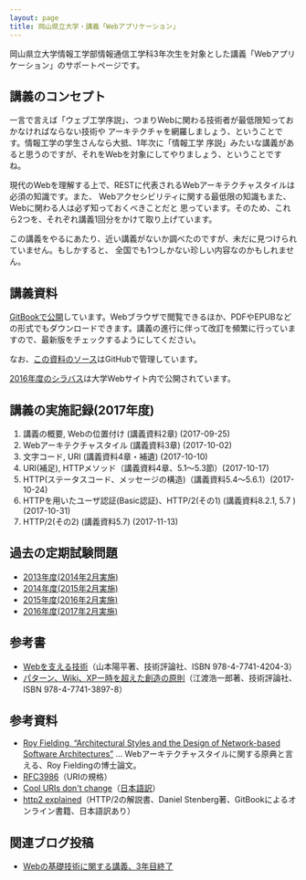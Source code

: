 ```yaml
---
layout: page
title: 岡山県立大学・講義「Webアプリケーション」
---
```

岡山県立大学情報工学部情報通信工学科3年次生を対象とした講義「Webアプリケーション」のサポートページです。

## 講義のコンセプト

一言で言えば「ウェブ工学序説」、つまりWebに関わる技術者が最低限知っておかなければならない技術や
アーキテクチャを網羅しましょう、ということです。情報工学の学生さんなら大抵、1年次に「情報工学
序説」みたいな講義があると思うのですが、それをWebを対象にしてやりましょう、ということですね。

現代のWebを理解する上で、RESTに代表されるWebアーキテクチャスタイルは必須の知識です。また、
Webアクセシビリティに関する最低限の知識もまた、Webに関わる人は必ず知っておくべきことだと
思っています。そのため、これら2つを、それぞれ講義1回分をかけて取り上げています。

この講義をやるにあたり、近い講義がないか調べたのですが、未だに見つけられていません。もしかすると、
全国でも1つしかない珍しい内容なのかもしれません。

## 講義資料

[GitBookで公開](https://kunishi.gitbooks.io/web-application-textbook/)しています。Webブラウザで閲覧できるほか、PDFやEPUBなどの形式でもダウンロードできます。講義の進行に伴って改訂を頻繁に行っていますので、最新版をチェックするようにしてください。

なお、[この資料のソース](https://github.com/kunishi/web-application-textbook)はGitHubで管理しています。

[2016年度のシラバス](http://pubinfo.oka-pu.ac.jp/searchApp/viewSyllabus.php?id=46290)は大学Webサイト内で公開されています。

## 講義の実施記録(2017年度)

1. 講義の概要, Webの位置付け (講義資料2章) (2017-09-25)
2. Webアーキテクチャスタイル (講義資料3章) (2017-10-02)
3. 文字コード, URI (講義資料4章・補遺) (2017-10-10)
4. URI(補足), HTTPメソッド（講義資料4章、5.1〜5.3節）(2017-10-17)
5. HTTP(ステータスコード、メッセージの構造)（講義資料5.4〜5.6.1）(2017-10-24)
6. HTTPを用いたユーザ認証(Basic認証)、HTTP/2(その1) (講義資料8.2.1, 5.7 )(2017-10-31)
7. HTTP/2(その2) (講義資料5.7) (2017-11-13)

## 過去の定期試験問題

- [2013年度(2014年2月実施)](opu-webapplications-exam-2014.pdf)
- [2014年度(2015年2月実施)](opu-webapplications-exam-2015.pdf)
- [2015年度(2016年2月実施)](opu-webapplications-exam-2016.pdf)
- [2016年度(2017年2月実施)](opu-webapplications-exam-2017.pdf)

## 参考書

- [Webを支える技術](http://gihyo.jp/magazine/wdpress/plus/978-4-7741-4204-3)（山本陽平著、技術評論社、ISBN 978-4-7741-4204-3）
- [パターン、Wiki、XPー時を超えた創造の原則](http://gihyo.jp/magazine/wdpress/plus/978-4-7741-3897-8)（江渡浩一郎著、技術評論社、ISBN 978-4-7741-3897-8）

## 参考資料

- <a href="https://www.ics.uci.edu/~fielding/pubs/dissertation/top.htm" data-proofer-ignore>Roy Fielding, “Architectural Styles and the Design of Network-based Software Architectures”</a> … Webアーキテクチャスタイルに関する原典と言える、Roy Fieldingの博士論文。
- [RFC3986](http://www.ietf.org/rfc/rfc3986.txt)（URIの規格）
- [Cool URIs don't change](http://www.w3.org/Provider/Style/URI.html.en)（[日本語訳](http://www.kanzaki.com/docs/Style/URI.html)）
- [http2 explained](https://www.gitbook.com/book/bagder/http2-explained/details)（HTTP/2の解説書、Daniel Stenberg著、GitBookによるオンライン書籍、日本語訳あり）

## 関連ブログ投稿

- [Webの基礎技術に関する講義、3年目終了](https://knsm.net/web%E3%81%AE%E5%9F%BA%E7%A4%8E%E6%8A%80%E8%A1%93%E3%81%AB%E9%96%A2%E3%81%99%E3%82%8B%E8%AC%9B%E7%BE%A9-3%E5%B9%B4%E7%9B%AE%E7%B5%82%E4%BA%86-d243d9f8bf78#.kaj75op74)
